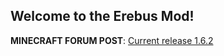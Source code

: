 ## Welcome to the Erebus Mod!
**MINECRAFT FORUM POST**:  [Current release 1.6.2](http://www.minecraftforum.net/topic/1652014-151-the-erebus-dimension-of-the-arthropods-a-new-underground-world-ruled-by-giant-arthropods/)
